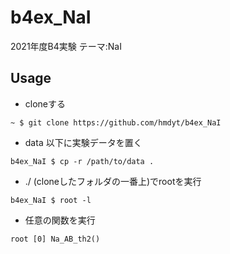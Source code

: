 # b4ex_NaI
2021年度B4実験 テーマ:NaI

## Usage
- cloneする
```
~ $ git clone https://github.com/hmdyt/b4ex_NaI
```

- data 以下に実験データを置く
```
b4ex_NaI $ cp -r /path/to/data .
```

- ./ (cloneしたフォルダの一番上)でrootを実行
```
b4ex_NaI $ root -l
```

- 任意の関数を実行
```
root [0] Na_AB_th2()
```